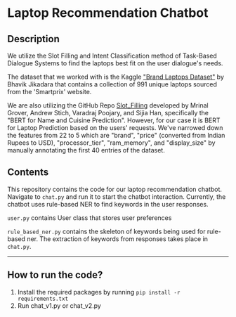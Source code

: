 # Laptop Recommendation Chatbot

## Description

We utilize the Slot Filling and Intent Classification method of Task-Based Dialogue Systems to find the laptops best fit on the user dialogue's needs.

The dataset that we worked with is the Kaggle ["Brand Laptops Dataset"](https://www.kaggle.com/datasets/bhavikjikadara/brand-laptops-dataset/data) by Bhavik Jikadara that contains a collection of 991 unique laptops sourced from the 'Smartprix' website. 

We are also utilizing the GitHub Repo [Slot_Filling](https://github.com/StarrySkyrs/Slot_Filling) developed by Mrinal Grover, Andrew Stich, Varadraj Poojary, and Sijia Han, specifically the "BERT for Name and Cuisine Prediction". However, for our case it is BERT for Laptop Prediction based on the users' requests. We've narrowed down the features from 22 to 5 which are "brand", "price" (converted from Indian Rupees to USD), "processor_tier", "ram_memory", and "display_size" by manually annotating the first 40 entries of the dataset.

## Contents

This repository contains the code for our laptop recommendation chatbot. Navigate to `chat.py` and run it to start the chatbot interaction. Currently, the chatbot uses
rule-based NER to find keywords in the user responses. 

`user.py` contains User class that stores user preferences

`rule_based_ner.py` contains the skeleton of keywords being used for rule-based ner. The extraction of keywords from responses takes place in `chat.py`.

--------------------
## How to run the code?

1. Install the required packages by running `pip install -r requirements.txt`
2. Run chat_v1.py or chat_v2.py